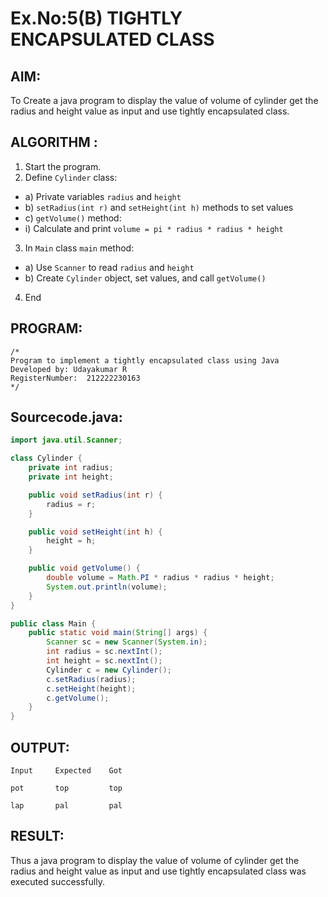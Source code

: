 # Ex.No:5(B) TIGHTLY ENCAPSULATED CLASS

## AIM:
To Create a java program to display the value of volume of cylinder get the radius and height value as input and use tightly encapsulated class.

## ALGORITHM :
1.	Start the program.
2.	Define `Cylinder` class:
-	a) Private variables `radius` and `height`
-	b) `setRadius(int r)` and `setHeight(int h)` methods to set values
-	c) `getVolume()` method:
- i) Calculate and print `volume = pi * radius * radius * height`
3.	In `Main` class `main` method:
-	a) Use `Scanner` to read `radius` and `height`
-	b) Create `Cylinder` object, set values, and call `getVolume()`
4.	End









## PROGRAM:
 ```
/*
Program to implement a tightly encapsulated class using Java
Developed by: Udayakumar R
RegisterNumber:  212222230163
*/
```

## Sourcecode.java:
```java
import java.util.Scanner;

class Cylinder {
    private int radius;
    private int height;

    public void setRadius(int r) {
        radius = r;
    }

    public void setHeight(int h) {
        height = h;
    }

    public void getVolume() {
        double volume = Math.PI * radius * radius * height;
        System.out.println(volume);
    }
}

public class Main {
    public static void main(String[] args) {
        Scanner sc = new Scanner(System.in);
        int radius = sc.nextInt();
        int height = sc.nextInt();
        Cylinder c = new Cylinder();
        c.setRadius(radius);
        c.setHeight(height);
        c.getVolume();
    }
}
```






## OUTPUT:
```
Input     Expected    Got

pot       top         top

lap       pal         pal

```


## RESULT:
Thus a java program to display the value of volume of cylinder get the radius and height value as input and use tightly encapsulated class was executed successfully.



